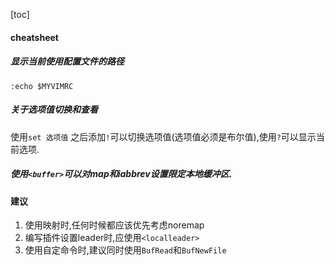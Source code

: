 [toc]

#### cheatsheet

#####  显示当前使用配置文件的路径

```shell
:echo $MYVIMRC
```

##### 关于选项值切换和查看

使用`set 选项值` 之后添加`!`可以切换选项值(选项值必须是布尔值),使用`?`可以显示当前选项.

##### 使用`<buffer>`可以对map和iabbrev设置限定本地缓冲区.







#### 建议

1. 使用映射时,任何时候都应该优先考虑noremap
2. 编写插件设置leader时,应使用`<localleader>`
3. 使用自定命令时,建议同时使用`BufRead`和`BufNewFile`

